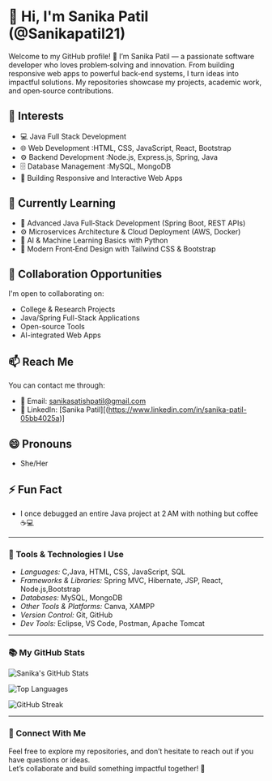 # 👋 Hi, I'm Sanika Patil (@Sanikapatil21)

Welcome to my GitHub profile! 🚀 I’m Sanika Patil — a passionate software developer who loves problem‑solving and innovation. From building responsive web apps to powerful back‑end systems, I turn ideas into impactful solutions. My repositories showcase my projects, academic work, and open‑source contributions.

## 👀 Interests
- 💻 Java Full Stack Development  
- 🌐 Web Development :HTML, CSS, JavaScript, React, Bootstrap  
- ⚙ Backend Development :Node.js, Express.js, Spring, Java
- 🗄 Database Management :MySQL, MongoDB
- 📱 Building Responsive and Interactive Web Apps

## 🌱 Currently Learning
- 🚀 Advanced Java Full‑Stack Development (Spring Boot, REST APIs)
- ⚙️ Microservices Architecture & Cloud Deployment (AWS, Docker)
- 🤖 AI & Machine Learning Basics with Python
- 🎨 Modern Front‑End Design with Tailwind CSS & Bootstrap


## 💞 Collaboration Opportunities
I'm open to collaborating on:
- College & Research Projects  
- Java/Spring Full-Stack Applications  
- Open-source Tools  
- AI-integrated Web Apps  

## 📫 Reach Me
You can contact me through:
- 📧 Email: sanikasatishpatil@gmail.com  
- 🔗 LinkedIn: [Sanika Patil][(https://www.linkedin.com/in/sanika-patil-05bb4025a)]

## 😄 Pronouns
- She/Her

## ⚡ Fun Fact
- I once debugged an entire Java project at 2 AM with nothing but coffee ☕💻

---

### 🔧 Tools & Technologies I Use

- *Languages:* C,Java, HTML, CSS, JavaScript, SQL  
- *Frameworks & Libraries:* Spring MVC, Hibernate, JSP, React, Node.js,Bootstrap 
- *Databases:* MySQL, MongoDB  
- *Other Tools & Platforms:* Canva, XAMPP  
- *Version Control:* Git, GitHub  
- *Dev Tools:* Eclipse, VS Code, Postman, Apache Tomcat

---

### 📚 My GitHub Stats

![Sanika's GitHub Stats](https://github-readme-stats.vercel.app/api?username=Sanikapatil21&show_icons=true&count_private=true&theme=radical)

![Top Languages](https://github-readme-stats.vercel.app/api/top-langs/?username=Sanikapatil21&layout=compact&theme=radical)

![GitHub Streak](https://github-readme-streak-stats.herokuapp.com/?user=Sanikapatil21&theme=radical)


---

### 🔗 Connect With Me

Feel free to explore my repositories, and don’t hesitate to reach out if you have questions or ideas.  
Let’s collaborate and build something impactful together! 🚀
